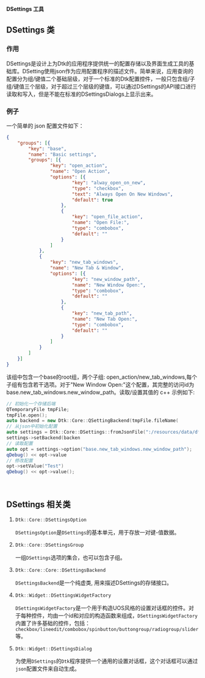 


**DSettings 工具**

## DSettings 类

### 作用

DSettings是设计上为Dtk的应用程序提供统一的配置存储以及界面生成工具的基础库。DSetting使用json作为应用配置程序的描述文件。简单来说，应用查询的配置分为组/键值二个基础层级，对于一个标准的Dtk配置控件，一般只包含组/子组/键值三个层级，对于超过三个层级的键值，可以通过DSettings的API接口进行读取和写入，但是不能在标准的DSettingsDialogs上显示出来。

### 例子

一个简单的 json 配置文件如下：

```json
{
    "groups": [{
        "key": "base",
        "name": "Basic settings",
        "groups": [{
                "key": "open_action",
                "name": "Open Action",
                "options": [{
                        "key": "alway_open_on_new",
                        "type": "checkbox",
                        "text": "Always Open On New Windows",
                        "default": true
                    },
                    {
                        "key": "open_file_action",
                        "name": "Open File:",
                        "type": "combobox",
                        "default": ""
                    }
                ]
            },
            {
                "key": "new_tab_windows",
                "name": "New Tab & Window",
                "options": [{
                        "key": "new_window_path",
                        "name": "New Window Open:",
                        "type": "combobox",
                        "default": ""
                    },
                    {
                        "key": "new_tab_path",
                        "name": "New Tab Open:",
                        "type": "combobox",
                        "default": ""
                    }
                ]
            }
        ]
    }]
}
```

该组中包含一个base的root组，两个子组: open_action/new_tab_windows,每个子组有包含若干选项。对于"New Window Open:"这个配置，其完整的访问id为base.new_tab_windows.new_window_path。读取/设置其值的 c++ 示例如下:

```cpp
// 初始化一个存储后端
QTemporaryFile tmpFile;
tmpFile.open();
auto backend = new Dtk::Core::QSettingBackend(tmpFile.fileName(
// 从json中初始化配置
auto settings = Dtk::Core::DSettings::fromJsonFile(":/resources/data/dfm-settings.json");
settings->setBackend(backen
// 读取配置
auto opt = settings->option("base.new_tab_windows.new_window_path");
qDebug() << opt->value
// 修改配置
opt->setValue("Test")
qDebug() << opt->value();
```

<br>

## DSettings 相关类

1. ```cpp
   Dtk::Core::DSettingsOption
   ```

   `DSettingsOption`是`DSettings`的基本单元，用于存放一对键-值数据。

2. ```cpp
   Dtk::Core::DSettingsGroup
   ```

   一组`DSettings`选项的集合，也可以包含子组。

3. ```cpp
   Dtk::Core::Core::DSettingsBackend
   ```

   `DSettingsBackend`是一个纯虚类, 用来描述DSettings的存储接口。

4. ```cpp
   Dtk::Widget::DSettingsWidgetFactory
   ```

   `DSettingsWidgetFactory`是一个用于构造UOS风格的设置对话框的控件。对于每种控件，均由一个id和对应的构造函数来组成，`DSettingsWidgetFactory`内置了许多基础的控件，包括：`checkbox/lineedit/combobox/spinbutton/buttongroup/radiogroup/slider`等。

5. ```cpp
   Dtk::Widget::DSettingsDialog
   ```

   为使用`DSettings`的`Dtk`程序提供一个通用的设置对话框，这个对话框可以通过`json`配置文件来自动生成。